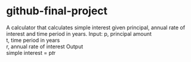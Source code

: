 # github-final-project
A calculator that calculates simple interest given principal, annual rate of interest and time period in years. 
Input:    p, principal amount    
t, time period in years    
r, annual rate of interest Output    
simple interest = p*t*r
